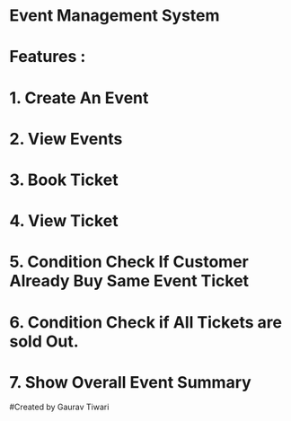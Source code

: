 # Event Management System

# Features :
# 1. Create An Event
# 2. View Events
# 3. Book Ticket
# 4. View Ticket
# 5. Condition Check If Customer Already Buy Same Event Ticket
# 6. Condition Check if All Tickets are sold Out.
# 7. Show Overall Event Summary

#Created by Gaurav Tiwari
